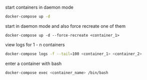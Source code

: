 start containers in daemon mode
```bash
docker-compose up -d
```

start in daemon mode and also force recreate one of them
```
docker-compose up -d --force-recreate <container_1>
```

view logs for 1 - n containers
```bash
docker-compose logs -f --tail=100 <container_1> <container_2>
```

enter a container with bash
```bash
docker-compose exec <container_name> /bin/bash
```

